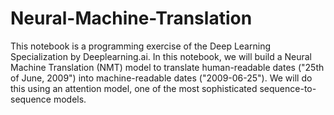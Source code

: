 # Neural-Machine-Translation

This notebook is a programming exercise of the Deep Learning Specialization by Deeplearning.ai. In this notebook, we will build a Neural Machine Translation (NMT) model to translate human-readable dates (&quot;25th of June, 2009&quot;) into machine-readable dates (&quot;2009-06-25&quot;). We will do this using an attention model, one of the most sophisticated sequence-to-sequence models.
